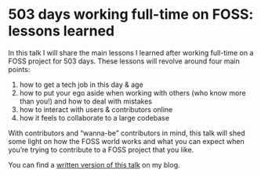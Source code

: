 # 503 days working full-time on FOSS: lessons learned

In this talk I will share the main lessons I learned after working full-time on a FOSS project for 503 days.
These lessons will revolve around four main points:

 1. how to get a tech job in this day & age
 2. how to put your ego aside when working with others (who know more than you!) and how to deal with mistakes
 3. how to interact with users & contributors online
 4. how it feels to collaborate to a large codebase

With contributors and “wanna-be” contributors in mind, this talk will shed some light on how the FOSS world works and what you can expect when you’re trying to contribute to a FOSS project that you like.

You can find a [written version of this talk](https://mathspp.com/blog/503-days-working-full-time-on-foss-lessons-learned) on my blog.

